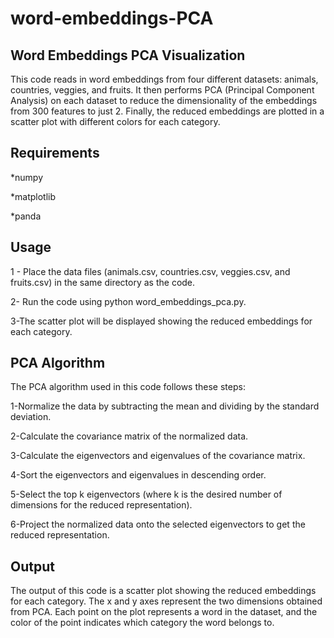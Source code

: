 # word-embeddings-PCA
Word Embeddings PCA Visualization
---------------------------------------------------------------------------------------
This code reads in word embeddings from four different datasets: animals, countries, veggies, and fruits. It then performs PCA (Principal Component Analysis) on each dataset to reduce the dimensionality of the embeddings from 300 features to just 2. Finally, the reduced embeddings are plotted in a scatter plot with different colors for each category.

Requirements
--------------------
*numpy

*matplotlib

*panda

Usage
--------------------
1 - Place the data files (animals.csv, countries.csv, veggies.csv, and fruits.csv) in the same directory as the code.

2- Run the code using python word_embeddings_pca.py.

3-The scatter plot will be displayed showing the reduced embeddings for each category.

PCA Algorithm
-------------------------------------------------------------------------------------
The PCA algorithm used in this code follows these steps:

1-Normalize the data by subtracting the mean and dividing by the standard deviation.

2-Calculate the covariance matrix of the normalized data.

3-Calculate the eigenvectors and eigenvalues of the covariance matrix.

4-Sort the eigenvectors and eigenvalues in descending order.

5-Select the top k eigenvectors (where k is the desired number of dimensions for the reduced representation).

6-Project the normalized data onto the selected eigenvectors to get the reduced representation.

Output
---------------------------------------------------------------------------------------

The output of this code is a scatter plot showing the reduced embeddings for each category. The x and y axes represent the two dimensions obtained from PCA. Each point on the plot represents a word in the dataset, and the color of the point indicates which category the word belongs to.



